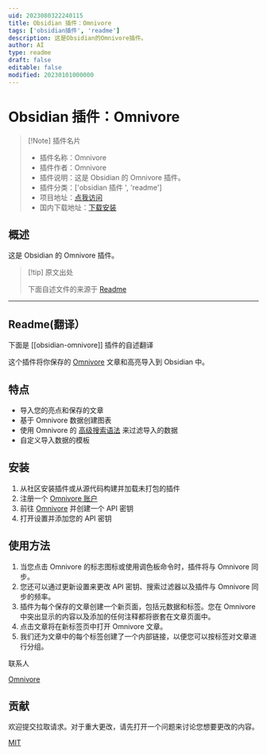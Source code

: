 ```yaml
---
uid: 2023080322240115
title: Obsidian 插件：Omnivore
tags: ['obsidian插件', 'readme']
description: 这是Obsidian的Omnivore插件。
author: AI
type: readme
draft: false
editable: false
modified: 20230101000000
---
```


# Obsidian 插件：Omnivore

> [!Note] 插件名片
> - 插件名称：Omnivore
> - 插件作者：Omnivore
> - 插件说明：这是 Obsidian 的 Omnivore 插件。
> - 插件分类：['obsidian 插件 ', 'readme']
> - 项目地址：[点我访问](https://github.com/omnivore-app/obsidian-omnivore)
> - 国内下载地址：[下载安装](https://pkmer.cn/products/plugin/pluginMarket/?obsidian-omnivore)

## 概述

这是 Obsidian 的 Omnivore 插件。

> [!tip] 原文出处
>
>下面自述文件的来源于 [Readme](https://ghproxy.net/https://raw.githubusercontent.com/omnivore-app/obsidian-omnivore/master/README.md)
>

---

## Readme(翻译）

下面是 [[obsidian-omnivore]] 插件的自述翻译

这个插件将你保存的 [Omnivore](https://omnivore.app/) 文章和高亮导入到 Obsidian 中。

## 特点

* 导入您的亮点和保存的文章
* 基于 Omnivore 数据创建图表
* 使用 Omnivore 的 [高级搜索语法](https://omnivore.app/help/search) 来过滤导入的数据
* 自定义导入数据的模板

## 安装

1. 从社区安装插件或从源代码构建并加载未打包的插件
2. 注册一个 [Omnivore 账户](https://omnivore.app)
3. 前往 [Omnivore](https://omnivore.app/settings/api) 并创建一个 API 密钥
4. 打开设置并添加您的 API 密钥

## 使用方法

1. 当您点击 Omnivore 的标志图标或使用调色板命令时，插件将与 Omnivore 同步。
2. 您还可以通过更新设置来更改 API 密钥、搜索过滤器以及插件与 Omnivore 同步的频率。
3. 插件为每个保存的文章创建一个新页面，包括元数据和标签。您在 Omnivore 中突出显示的内容以及添加的任何注释都将嵌套在文章页面中。
4. 点击文章将在新标签页中打开 Omnivore 文章。
5. 我们还为文章中的每个标签创建了一个内部链接，以便您可以按标签对文章进行分组。

联系人

[Omnivore](https://github.com/omnivore-app)

## 贡献

欢迎提交拉取请求。对于重大更改，请先打开一个问题来讨论您想要更改的内容。

[MIT](https://choosealicense.com/licenses/mit/)
